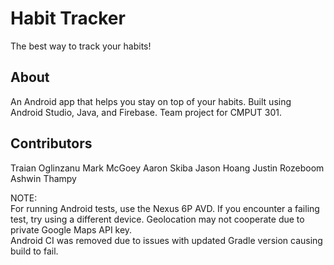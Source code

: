 # Habit Tracker

The best way to track your habits!

## About

An Android app that helps you stay on top of your habits.
Built using Android Studio, Java, and Firebase.
Team project for CMPUT 301.

## Contributors

Traian Oglinzanu 
Mark McGoey
Aaron Skiba
Jason Hoang 
Justin Rozeboom 
Ashwin Thampy


NOTE:  
For running Android tests, use the Nexus 6P AVD. If you encounter a failing test, try using a different device.
Geolocation may not cooperate due to private Google Maps API key.  
Android CI was removed due to issues with updated Gradle version causing build to fail.

